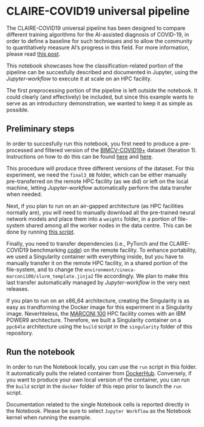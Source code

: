# CLAIRE-COVID19 universal pipeline

The CLAIRE-COVID19 universal pipeline has been designed to compare different training algorithms for the AI-assisted diagnosis of COVID-19, in order to define a baseline for such techniques and to allow the community to quantitatively measure AI’s progress in this field. For more information, please read [this post](https://streamflow.di.unito.it/2021/04/12/ai-assisted-covid-19-diagnosis-with-the-claire-universal-pipeline/).

This notebook showcases how the classification-related portion of the pipeline can be succesfully described and documented in Jupyter, using the *Jupyter-workflow* to execute it at scale on an HPC facility.

The first preprocessing portion of the pipeline is left outside the notebook. It could clearly (and effectively) be included, but since this example wants to serve as an introductory demonstration, we wanted to keep it as simple as possible.

## Preliminary steps

In order to succesfully run this notebook, you first need to produce a pre-processed and filtered version of the [BIMCV-COVID19+](https://bimcv.cipf.es/bimcv-projects/bimcv-covid19/) dataset (Iteration 1). Instructions on how to do this can be found [here](https://github.com/CLAIRE-COVID/AI-Covid19-preprocessing) and [here](https://github.com/CLAIRE-COVID/AI-Covid19-pipelines).

This procedure will produce three different versions of the dataset. For this experiment, we need the `final3_BB` folder, which can be either manually pre-transferred on the remote HPC facility (as we did) or left on the local machine, letting *Jupyter-workflow* automatically perform the data transfer when needed.

Next, if you plan to run on an air-gapped architecture (as HPC facilities normally are), you will need to manually download all the pre-trained neural network models and place them into a `weights` folder, in a portion of file-system shared among all the worker nodes in the data centre. This can be done by running [this script](https://raw.githubusercontent.com/CLAIRE-COVID/AI-Covid19-benchmarking/master/nnframework/init_models.py).

Finally, you need to transfer dependencies (i.e., PyTorch and the CLAIRE-COVID19 benchmarking [code](https://github.com/CLAIRE-COVID/AI-Covid19-benchmarking)) on the remote facility. To enhance portability, we used a Singularity container with everything inside, but you have to manually transfer it on the remote HPC facility, in a shared portion of the file-system, and to change the `environment/cineca-marconi100/slurm_template.jinja2` file accordingly. We plan to make this last transfer automatically managed by *Jupyter-workflow* in the very next releases.

If you plan to run on an x86_64 architecture, creating the Singularity is as easy as trandforming the Docker image for this experiment in a Singularity image. Neverhteless, the [MARCONI 100](https://www.hpc.cineca.it/hardware/marconi100) HPC facility comes with an IBM POWER9 architecture. Therefore, we built a Singularity container on a `ppc64le` architecture using the `build` script in the `singularity` folder of this repository.

## Run the notebook

In order to run the Notebook locally, you can use the `run` script in this folder. It automatically pulls the related container from [DockerHub](https://hub.docker.com/r/alphaunito/claire-covid-notebook). Conversely, if you want to produce your own local version of the container, you can run the `build` script in the `docker` folder of this repo prior to launch the `run` script.

Documentation related to the single Notebook cells is reported directly in the Notebook. Please be sure to select `Jupyter Workflow` as the Notebook kernel when running the example.